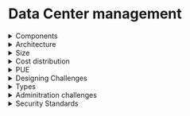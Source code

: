 # Data Center management

<details>
<summary> Components </summary>

## main components of the datacenter 
* CARC
* PDU
* UPS System
* Electrical Primary SwitchGear
* Pump Rooms
* Fuel Oil Storage Tanks
* Colocation Suites
* Heat Rejection Devices
* Emergancy Diesel Generators

</details>

<details>

<summary> Architecture </summary>

## Traditional datacenter Architecture
speed difference between processor and ram is matched by the use
of FSB
* Front side Bus : Bus between Processor and RAM
* Back side Bus : Bus between L1 and L2 cache

</details>

<details> 
<summary> Size </summary>

### Size of the rack is defined by the units
* 1U = 1.5"
* 2U = 3"
</details>

<details> 
<summary> Cost distribution </summary>

### Operating cost of the data center
* servers : 57%
* Networking Equiments : 8%
* Power Distribution : 18%
* Power : 13%
</details>

<details> 
<summary> PUE </summary>


### Power Usage Effectiveness (PUE)

power used by the DC Facility / power transmitted to Facility

### PUE Generations 
* Generation 1
* Generation 2
* Generation 3
* Generation 4
* Generation 5

</details>


<details> 
<summary> Designing Challenges </summary>

### Data Center challanges
* Cooling data centers
    * conventional cooling
    * Cold Aisle Containment
    * Hot Aisle Containment
    * Thermal modelling  
* Energy Proportional Computing 
* Servers are idle most of the time
* Efficient Monitoring
* Improving resource utilization
* Managing scale and growth
* Size and growth of DC
* networking at scale 

</details>


<details> 
<summary> Types </summary>

### Types of Data Centers(DC)
* Colocation Data Centers
* Enterprice Data Centers
* Managed services Data Centers
* Cloud Data Centers
* Edge Data Centers
* Micro Data Centers
* Hybrid data centers(works on VMs)

</details>


<details> 
<summary> Adminitration challenges </summary>

### Data center Management Challenges
* Infrastructure Complexcity
* SLA Requirements
* Change Management
* Cost Management   
  
</details>



<details> 
<summary> Security Standards </summary>

### Data center Security standards
* Layered Security Measures
* Access List
* Video Surveillance
* Secure access points
* 24x7x365 Security

</details>















